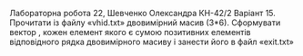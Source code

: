 Лабораторна робота 22, Шевченко Олександра КН-42/2 Варіант 15.
Прочитати із файлу «vhid.txt» двовимірний масив (3*6). Сформувати вектор , кожен елемент якого є сумою позитивних елементів відповідного рядка двовимірного масиву і занести його в файл «exit.txt»

